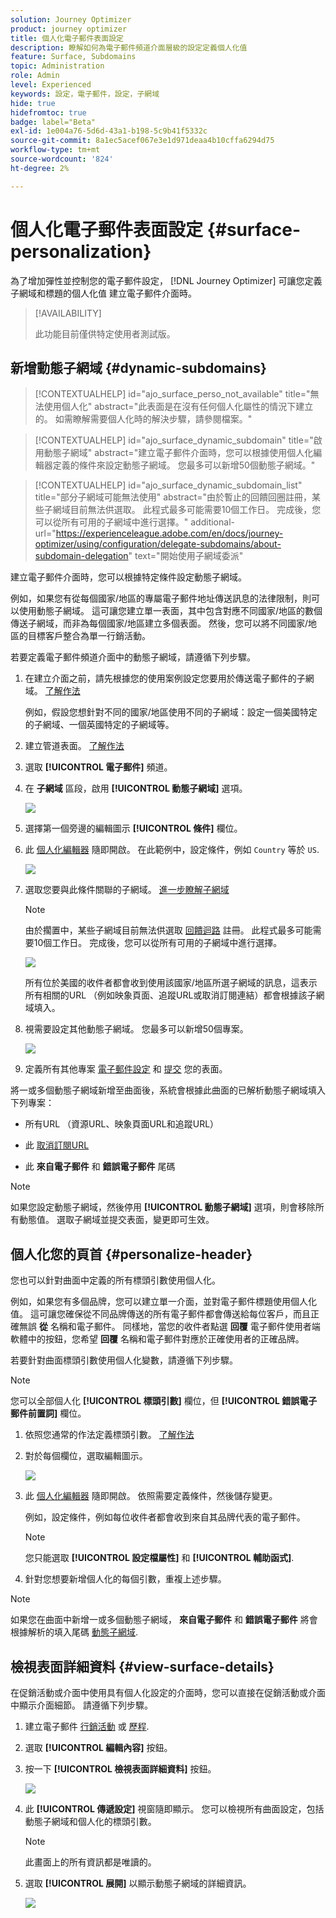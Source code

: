 ```yaml
---
solution: Journey Optimizer
product: journey optimizer
title: 個人化電子郵件表面設定
description: 瞭解如何為電子郵件頻道介面層級的設定定義個人化值
feature: Surface, Subdomains
topic: Administration
role: Admin
level: Experienced
keywords: 設定，電子郵件，設定，子網域
hide: true
hidefromtoc: true
badge: label="Beta"
exl-id: 1e004a76-5d6d-43a1-b198-5c9b41f5332c
source-git-commit: 8a1ec5acef067e3e1d971deaa4b10cffa6294d75
workflow-type: tm+mt
source-wordcount: '824'
ht-degree: 2%

---
```


# 個人化電子郵件表面設定 {#surface-personalization}

為了增加彈性並控制您的電子郵件設定， [!DNL Journey Optimizer] 可讓您定義子網域和標題的個人化值<!--and URL tracking parameters--> 建立電子郵件介面時。

>[!AVAILABILITY]
>
>此功能目前僅供特定使用者測試版。 <!--To join the beta program, contact Adobe Customer Care.-->

## 新增動態子網域 {#dynamic-subdomains}

>[!CONTEXTUALHELP]
>id="ajo_surface_perso_not_available"
>title="無法使用個人化"
>abstract="此表面是在沒有任何個人化屬性的情況下建立的。 如需瞭解需要個人化時的解決步驟，請參閱檔案。"

>[!CONTEXTUALHELP]
>id="ajo_surface_dynamic_subdomain"
>title="啟用動態子網域"
>abstract="建立電子郵件介面時，您可以根據使用個人化編輯器定義的條件來設定動態子網域。 您最多可以新增50個動態子網域。"

>[!CONTEXTUALHELP]
>id="ajo_surface_dynamic_subdomain_list"
>title="部分子網域可能無法使用"
>abstract="由於暫止的回饋回圈註冊，某些子網域目前無法供選取。 此程式最多可能需要10個工作日。 完成後，您可以從所有可用的子網域中進行選擇。"
>additional-url="https://experienceleague.adobe.com/en/docs/journey-optimizer/using/configuration/delegate-subdomains/about-subdomain-delegation" text="開始使用子網域委派"

建立電子郵件介面時，您可以根據特定條件設定動態子網域。

例如，如果您有從每個國家/地區的專屬電子郵件地址傳送訊息的法律限制，則可以使用動態子網域。 這可讓您建立單一表面，其中包含對應不同國家/地區的數個傳送子網域，而非為每個國家/地區建立多個表面。 然後，您可以將不同國家/地區的目標客戶整合為單一行銷活動。

若要定義電子郵件頻道介面中的動態子網域，請遵循下列步驟。

1. 在建立介面之前，請先根據您的使用案例設定您要用於傳送電子郵件的子網域。 [了解作法](../configuration/about-subdomain-delegation.md)

   例如，假設您想針對不同的國家/地區使用不同的子網域：設定一個美國特定的子網域、一個英國特定的子網域等。

1. 建立管道表面。 [了解作法](../configuration/channel-surfaces.md)

1. 選取 **[!UICONTROL 電子郵件]** 頻道。

1. 在 **子網域** 區段，啟用 **[!UICONTROL 動態子網域]** 選項。

   ![](assets/surface-email-dynamic-subdomain.png)

1. 選擇第一個旁邊的編輯圖示 **[!UICONTROL 條件]** 欄位。

1. 此 [個人化編輯器](../personalization/personalization-build-expressions.md) 隨即開啟。 在此範例中，設定條件，例如 `Country` 等於 `US`.

   ![](assets/surface-email-edit-condition.png)

1. 選取您要與此條件關聯的子網域。 [進一步瞭解子網域](../configuration/about-subdomain-delegation.md)

   >[!NOTE]
   >
   >由於擱置中，某些子網域目前無法供選取 [回饋迴路](../reports/deliverability.md#feedback-loops) 註冊。 此程式最多可能需要10個工作日。 完成後，您可以從所有可用的子網域中進行選擇。 <!--where FL registration happens? is it when delegating a subdomain and you're awaiting from subdomain validation? or is it on ISP side only?-->

   ![](assets/surface-email-select-subdomain.png)

   所有位於美國的收件者都會收到使用該國家/地區所選子網域的訊息，這表示所有相關的URL （例如映象頁面、追蹤URL或取消訂閱連結）都會根據該子網域填入。

1. 視需要設定其他動態子網域。 您最多可以新增50個專案。

   ![](assets/surface-email-add-dynamic-subdomain.png)

   <!--Select the [IP pool](../configuration/ip-pools.md) to associate with the surface. [Learn more](email-settings.md#subdomains-and-ip-pools)-->

1. 定義所有其他專案 [電子郵件設定](email-settings.md) 和 [提交](../configuration/channel-surfaces.md#create-channel-surface) 您的表面。

將一或多個動態子網域新增至曲面後，系統會根據此曲面的已解析動態子網域填入下列專案：

* 所有URL （資源URL、映象頁面URL和追蹤URL）

* 此 [取消訂閱URL](email-settings.md#list-unsubscribe)

* 此 **來自電子郵件** 和 **錯誤電子郵件** 尾碼

>[!NOTE]
>
>如果您設定動態子網域，然後停用 **[!UICONTROL 動態子網域]** 選項，則會移除所有動態值。 選取子網域並提交表面，變更即可生效。

## 個人化您的頁首 {#personalize-header}

您也可以針對曲面中定義的所有標頭引數使用個人化。

例如，如果您有多個品牌，您可以建立單一介面，並對電子郵件標題使用個人化值。 這可讓您確保從不同品牌傳送的所有電子郵件都會傳送給每位客戶，而且正確無誤 **從** 名稱和電子郵件。 同樣地，當您的收件者點選 **回覆** 電子郵件使用者端軟體中的按鈕，您希望 **回覆** 名稱和電子郵件對應於正確使用者的正確品牌。

若要針對曲面標頭引數使用個人化變數，請遵循下列步驟。

>[!NOTE]
>
>您可以全部個人化 **[!UICONTROL 標頭引數]** 欄位，但 **[!UICONTROL 錯誤電子郵件前置詞]** 欄位。


1. 依照您通常的作法定義標頭引數。 [了解作法](email-settings.md#email-header)

1. 對於每個欄位，選取編輯圖示。

   ![](assets/surface-email-personalize-header.png)

1. 此 [個人化編輯器](../personalization/personalization-build-expressions.md) 隨即開啟。 依照需要定義條件，然後儲存變更。

   例如，設定條件，例如每位收件者都會收到來自其品牌代表的電子郵件。

   >[!NOTE]
   >
   >您只能選取 **[!UICONTROL 設定檔屬性]** 和 **[!UICONTROL 輔助函式]**.

1. 針對您想要新增個人化的每個引數，重複上述步驟。

>[!NOTE]
>
>如果您在曲面中新增一或多個動態子網域， **來自電子郵件** 和 **錯誤電子郵件** 將會根據解析的填入尾碼 [動態子網域](#dynamic-subdomains).

<!--
## Use personalized URL tracking {#personalize-url-tracking}

To use personalized URL tracking prameters, follow the steps below.

1. Select the profile attribute of your choice from the personalization editor.

1. Repeat the steps above for each tracking parameter you want to personalize.

Now when the email is sent out, this parameter will be automatically appended to the end of the URL. You can then capture this parameter in web analytics tools or in performance reports.
-->

## 檢視表面詳細資料 {#view-surface-details}

在促銷活動或介面中使用具有個人化設定的介面時，您可以直接在促銷活動或介面中顯示介面細節。 請遵循下列步驟。

1. 建立電子郵件 [行銷活動](../campaigns/create-campaign.md) 或 [歷程](../building-journeys/journey-gs.md).

1. 選取 **[!UICONTROL 編輯內容]** 按鈕。

1. 按一下 **[!UICONTROL 檢視表面詳細資料]** 按鈕。

   ![](assets/campaign-view-surface-details.png)

1. 此 **[!UICONTROL 傳遞設定]** 視窗隨即顯示。 您可以檢視所有曲面設定，包括動態子網域和個人化的標頭引數。

   >[!NOTE]
   >
   >此畫面上的所有資訊都是唯讀的。

1. 選取 **[!UICONTROL 展開]** 以顯示動態子網域的詳細資訊。

   ![](assets/campaign-delivery-settings-subdomain-expand.png)
